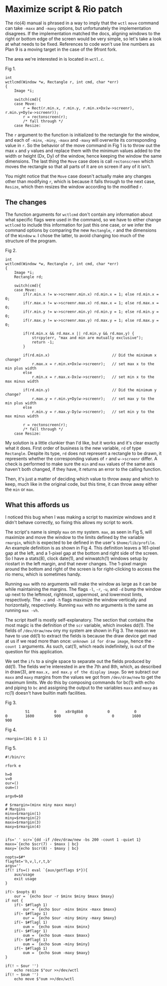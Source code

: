 Maximize script & Rio patch
===========================

The rio(4) manual is phrased in a way to imply that the `wctl` `move` command can take `-maxx` and `-maxy` options, but unfortunately the implementation disagrees. If the implementation matched the docs, aligning windows to the right or bottom edge of the screen would be very simple, so let's take a look at what needs to be fixed. References to code won't use line numbers as Plan 9 is a moving target in the case of the 9front fork.

The area we're interested in is located in `wctl.c`.

Fig 1.
```
int
wctlcmd(Window *w, Rectangle r, int cmd, char *err)
{
	Image *i;

	switch(cmd){
	case Move:
		r = Rect(r.min.x, r.min.y, r.min.x+Dx(w->screenr), r.min.y+Dy(w->screenr));
		r = rectonscreen(r);
		/* fall through */
	case Resize:
```

The `r` argument to the function is initialized to the rectangle for the window, and each of `-minx`, `-miny`, `-maxx` and `-maxy` will overwrite its corresponding value in `r`. So the behavior of the move command in Fig 1 is to throw out the max `x` and `y` values and replace them with the minimum values added to the width or height (Dx, Dy) of the window, hence keeping the window the same dimensions. The last thing the `Move` case does is call `rectonscreen` which moves the rectangle so that all parts of it are on screen if any of it isn't.

You might notice that the `Move` case doesn't actually make any changes other than modifying `r`, which is because it falls through to the next case, `Resize`, which then resizes the window according to the modified `r`.


The changes
-----------

The function arguments for `wctlcmd` don't contain any information about what specific flags were used in the command, so we have to either change `wctlcmd` to include this information for just this one case, or we infer the command options by comparing the new `Rectangle`, `r` and the dimensions of the `Window` `w`. I chose the latter, to avoid changing too much of the structure of the program.

Fig 2.
```
int
wctlcmd(Window *w, Rectangle r, int cmd, char *err)
{
	Image *i;
	Rectangle rd;

	switch(cmd){
	case Move:
		if(r.min.x != w->screenr.min.x) rd.min.x = 1; else rd.min.x = 0;
		if(r.max.x != w->screenr.max.x) rd.max.x = 1; else rd.max.x = 0;
		if(r.min.y != w->screenr.min.y) rd.min.y = 1; else rd.min.y = 0;
		if(r.max.y != w->screenr.max.y) rd.max.y = 1; else rd.max.y = 0;

		if(rd.min.x && rd.max.x || rd.min.y && rd.max.y) {
			strcpy(err, "max and min are mutually exclusive");
			return -1;
		}

		if(rd.min.x)							// Did the minimum x change?
			r.max.x = r.min.x+Dx(w->screenr);	// set max x to the min plus width
		else
			r.min.x = r.max.x-Dx(w->screenr);	// set min x to the max minus width

		if(rd.min.y)							// Did the minimum y change?
			r.max.y = r.min.y+Dy(w->screenr);	// set max y to the min plus width
		else
			r.min.y = r.max.y-Dy(w->screenr);	// set min y to the max minus width

		r = rectonscreen(r);
		/* fall through */
	case Resize:
```

My solution is a little clunkier than I'd like, but it works and it's clear exactly what it does. First order of business is the new variable, `rd` of type `Rectangle`. Despite its type, `rd` does not represent a rectangle to be drawn, it represents whether the corresponding values of `r` and `w->screenr` differ. A check is performed to make sure the `min` and `max` values of the same axis haven't both changed, if they have, it returns an error to the calling function.

Then, it's just a matter of deciding which value to throw away and which to keep, much like in the original code, but this time, it can throw away either the `min` or `max`.


What this affords us
--------------------

I noticed this bug when I was making a script to maximize windows and it didn't behave correctly, so fixing this allows my script to work.

The script's name is simply `max` on my system. `max`, as seen in Fig 5, will maximize and move the window to the limits defined by the variable `rmargin`, which is expected to be defined in the user's `$home/lib/profile`. An example definition is as shown in Fig 4. This definition leaves a 161-pixel gap at the left, and a 1-pixel gap at the bottom and right side of the screen. So I have a stats(8), clock date(1), and winwatch(1) windows setup by riostart in the left margin, and that never changes. The 1-pixel margin around the bottom and right of the screen is for right-clicking to access the rio menu, which is sometimes handy.

Running `max` with no arguments will make the window as large as it can be while maintaining the margins. The flags `-l`, `-r`, `-u`, and `-d` bump the window up next to the leftmost, rightmost, uppermost, and lowermost limts, respectively. The `-v` and `-h` flags maximize the window vertically and horizontally, respectively. Running `max` with no arguments is the same as running `max -vh`.

The script itself is mostly self-explanatory. The section that contains the most magic is the definition of the `scr` variable, which invokes dd(1). The fields of `/dev/draw/new` ony my system are shown in Fig 3. The reason we have to use dd(1) to extract the fields is because the draw device get mad at us if we read more than once: `unknown id for draw image`, hence the `-count 1` arguments. As such, cat(1), which reads indefinitely, is out of the question for this application.

We set the `ifs` to a single space to separate out the fields produced by dd(1). The fields we're interested in are the 7th and 8th, which, as described in draw(3), are `max.x, and max.y of the display image`. So we subract our `maxx` and `maxy` margins from the values we got from `/dev/draw/new` to get the maximum limits. We do this by composing commands for bc(1) with echo and piping to `bc` and assigning the output to the variables `maxx` and `maxy` as rc(1) doesn't have builtin math facilities.

Fig 3.
```
         51           0    x8r8g8b8           0           0           0        1600         900           0           0        1600         900 
```

Fig 4.
```
rmargin=(161 0 1 1)
```

Fig 5.
```
#!/bin/rc

rfork e

h=0
v=0
our=()
oum=()

argv0=$0

# $rmargin=(minx miny maxx maxy)
# Margins
minx=$rmargin(1)
miny=$rmargin(2)
maxx=$rmargin(3)
maxy=$rmargin(4)


ifs=' ' scr=`{dd -if /dev/draw/new -bs 200 -count 1 -quiet 1}
maxx=`{echo $scr(7) - $maxx | bc}
maxy=`{echo $scr(8) - $maxy | bc}

nopts=$#*
flagfmt='h,v,l,r,t,b'
args=''
if(! ifs=() eval `{aux/getflags $*}){
	aux/usage
	exit usage
}

if(~ $nopts 0)
	our = `{echo $our -r $minx $miny $maxx $maxy}
if not {
	if(~ $#flagh 1)
		our = `{echo $our -minx $minx -maxx $maxx}
	if(~ $#flagv 1)
		our = `{echo $our -miny $miny -maxy $maxy}
	if(~ $#flagl 1)
		oum = `{echo $oum -minx $minx}
	if(~ $#flagr 1)
		oum = `{echo $oum -maxx $maxx}
	if(~ $#flagt 1)
		oum = `{echo $oum -miny $miny}
	if(~ $#flagb 1)
		oum = `{echo $oum -maxy $maxy}
}

if(! ~ $our '')
	echo resize $"our >>/dev/wctl
if(! ~ $oum '')
	echo move $"oum >>/dev/wctl
```



